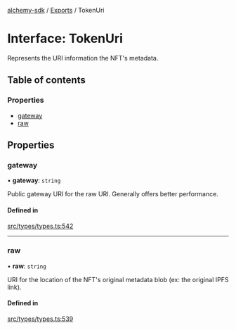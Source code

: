 [alchemy-sdk](../README.md) / [Exports](../modules.md) / TokenUri

# Interface: TokenUri

Represents the URI information the NFT's metadata.

## Table of contents

### Properties

- [gateway](TokenUri.md#gateway)
- [raw](TokenUri.md#raw)

## Properties

### gateway

• **gateway**: `string`

Public gateway URI for the raw URI. Generally offers better performance.

#### Defined in

[src/types/types.ts:542](https://github.com/alchemyplatform/alchemy-sdk-js/blob/340ad5a/src/types/types.ts#L542)

___

### raw

• **raw**: `string`

URI for the location of the NFT's original metadata blob (ex: the original
IPFS link).

#### Defined in

[src/types/types.ts:539](https://github.com/alchemyplatform/alchemy-sdk-js/blob/340ad5a/src/types/types.ts#L539)

